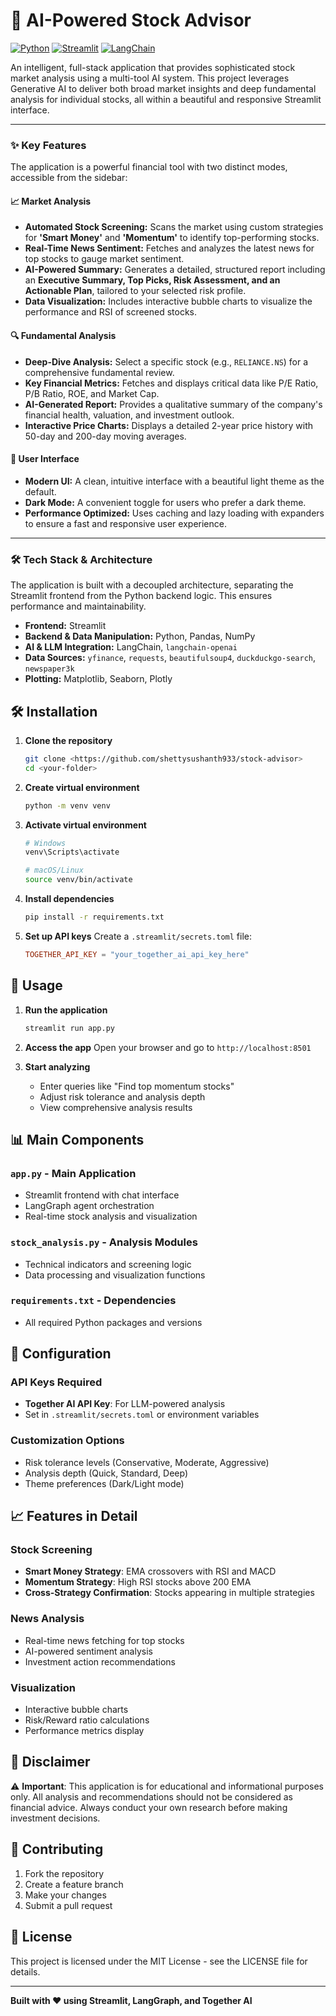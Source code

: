 # 🤖 AI-Powered Stock Advisor

[![Python](https://img.shields.io/badge/Python-3.10+-blue?style=for-the-badge&logo=python)](https://www.python.org/)
[![Streamlit](https://img.shields.io/badge/Streamlit-1.30+-ff4b4b?style=for-the-badge&logo=streamlit)](https://streamlit.io/)
[![LangChain](https://img.shields.io/badge/LangChain-0.1+-orange?style=for-the-badge)](https://www.langchain.com/)

An intelligent, full-stack application that provides sophisticated stock market analysis using a multi-tool AI system. This project leverages Generative AI to deliver both broad market insights and deep fundamental analysis for individual stocks, all within a beautiful and responsive Streamlit interface.

---

### ✨ Key Features

The application is a powerful financial tool with two distinct modes, accessible from the sidebar:

#### **📈 Market Analysis**
- **Automated Stock Screening:** Scans the market using custom strategies for **'Smart Money'** and **'Momentum'** to identify top-performing stocks.
- **Real-Time News Sentiment:** Fetches and analyzes the latest news for top stocks to gauge market sentiment.
- **AI-Powered Summary:** Generates a detailed, structured report including an **Executive Summary, Top Picks, Risk Assessment, and an Actionable Plan**, tailored to your selected risk profile.
- **Data Visualization:** Includes interactive bubble charts to visualize the performance and RSI of screened stocks.

#### **🔍 Fundamental Analysis**
- **Deep-Dive Analysis:** Select a specific stock (e.g., `RELIANCE.NS`) for a comprehensive fundamental review.
- **Key Financial Metrics:** Fetches and displays critical data like P/E Ratio, P/B Ratio, ROE, and Market Cap.
- **AI-Generated Report:** Provides a qualitative summary of the company's financial health, valuation, and investment outlook.
- **Interactive Price Charts:** Displays a detailed 2-year price history with 50-day and 200-day moving averages.

#### **🎨 User Interface**
- **Modern UI:** A clean, intuitive interface with a beautiful light theme as the default.
- **Dark Mode:** A convenient toggle for users who prefer a dark theme.
- **Performance Optimized:** Uses caching and lazy loading with expanders to ensure a fast and responsive user experience.

---

### 🛠️ Tech Stack & Architecture

The application is built with a decoupled architecture, separating the Streamlit frontend from the Python backend logic. This ensures performance and maintainability.

- **Frontend:** Streamlit
- **Backend & Data Manipulation:** Python, Pandas, NumPy
- **AI & LLM Integration:** LangChain, `langchain-openai`
- **Data Sources:** `yfinance`, `requests`, `beautifulsoup4`, `duckduckgo-search`, `newspaper3k`
- **Plotting:** Matplotlib, Seaborn, Plotly

## 🛠️ Installation

1. **Clone the repository**
   ```bash
   git clone <https://github.com/shettysushanth933/stock-advisor>
   cd <your-folder>
   ```

2. **Create virtual environment**
   ```bash
   python -m venv venv
   ```

3. **Activate virtual environment**
   ```bash
   # Windows
   venv\Scripts\activate
   
   # macOS/Linux
   source venv/bin/activate
   ```

4. **Install dependencies**
   ```bash
   pip install -r requirements.txt
   ```

5. **Set up API keys**
   Create a `.streamlit/secrets.toml` file:
   ```toml
   TOGETHER_API_KEY = "your_together_ai_api_key_here"
   ```

## 🎯 Usage

1. **Run the application**
   ```bash
   streamlit run app.py
   ```

2. **Access the app**
   Open your browser and go to `http://localhost:8501`

3. **Start analyzing**
   - Enter queries like "Find top momentum stocks"
   - Adjust risk tolerance and analysis depth
   - View comprehensive analysis results

## 📊 Main Components

### `app.py` - Main Application
- Streamlit frontend with chat interface
- LangGraph agent orchestration
- Real-time stock analysis and visualization

### `stock_analysis.py` - Analysis Modules
- Technical indicators and screening logic
- Data processing and visualization functions

### `requirements.txt` - Dependencies
- All required Python packages and versions

## 🔧 Configuration

### API Keys Required
- **Together AI API Key**: For LLM-powered analysis
- Set in `.streamlit/secrets.toml` or environment variables

### Customization Options
- Risk tolerance levels (Conservative, Moderate, Aggressive)
- Analysis depth (Quick, Standard, Deep)
- Theme preferences (Dark/Light mode)

## 📈 Features in Detail

### Stock Screening
- **Smart Money Strategy**: EMA crossovers with RSI and MACD
- **Momentum Strategy**: High RSI stocks above 200 EMA
- **Cross-Strategy Confirmation**: Stocks appearing in multiple strategies

### News Analysis
- Real-time news fetching for top stocks
- AI-powered sentiment analysis
- Investment action recommendations

### Visualization
- Interactive bubble charts
- Risk/Reward ratio calculations
- Performance metrics display

## 🚨 Disclaimer

⚠️ **Important**: This application is for educational and informational purposes only. All analysis and recommendations should not be considered as financial advice. Always conduct your own research before making investment decisions.

## 🤝 Contributing

1. Fork the repository
2. Create a feature branch
3. Make your changes
4. Submit a pull request

## 📝 License

This project is licensed under the MIT License - see the LICENSE file for details.

---

**Built with ❤️ using Streamlit, LangGraph, and Together AI** 